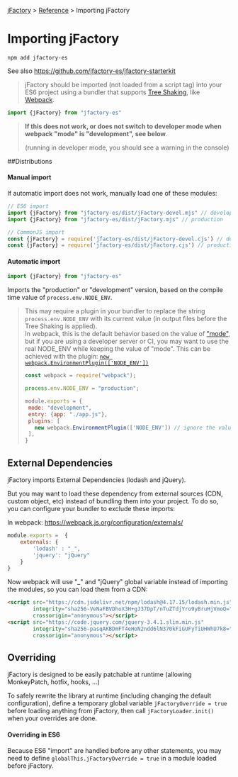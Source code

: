 [jFactory](../README.md) > [Reference](ref-index.md) > Importing jFactory 

# Importing jFactory

```shell script
npm add jfactory-es
```

See also https://github.com/jfactory-es/jfactory-starterkit

>jFactory should be imported (not loaded from a script tag) into your ES6 project using a bundler that supports [Tree Shaking](https://developer.mozilla.org/docs/Glossary/Tree_shaking), like [Webpack](https://webpack.js.org). 

```javascript
import {jFactory} from "jfactory-es" 
```
>**If this does not work, or does not switch to developer mode when webpack "mode" is "development", see below**.
>
> (running in developer mode, you should see a warning in the console)

##Distributions

#### Manual import

If automatic import does not work, manually load one of these modules:

```javascript
// ES6 import
import {jFactory} from "jfactory-es/dist/jFactory-devel.mjs" // development
import {jFactory} from "jfactory-es/dist/jFactory.mjs" // production

// CommonJS import
const {jFactory} = require('jfactory-es/dist/jFactory-devel.cjs') // development
const {jFactory} = require('jfactory-es/dist/jFactory.cjs') // production
```

#### Automatic import  
```javascript
import {jFactory} from "jfactory-es" 
```

Imports the "production" or "development" version, based on the compile time value of `process.env.NODE_ENV`.
>This may require a plugin in your bundler to replace the string `process.env.NODE_ENV` with its current value (in output files before the Tree Shaking is applied).\
> In webpack, this is the default behavior based on the value of ["mode"](https://webpack.js.org/configuration/mode/), but if you are using a developer server or CI, you may want to use the real NODE_ENV while keeping the value of "mode". This can be achieved 
> with the plugin: [`new webpack.EnvironmentPlugin(['NODE_ENV'])`](https://webpack.js.org/plugins/environment-plugin/)
>
>```javascript
>const webpack = require("webpack");
>
>process.env.NODE_ENV = "production";  
>
>module.exports = {
>  mode: "development",
>  entry: {app: "./app.js"},
>  plugins: [
>    new webpack.EnvironmentPlugin(['NODE_ENV']) // ignore the value of "mode"
>  ],
>} 
>```

## External Dependencies

jFactory imports External Dependencies (lodash and jQuery).

But you may want to load these dependency from external sources (CDN, custom object, etc) instead of bundling them into your project.
To do so, you can configure your bundler to exclude these imports:

In webpack:
https://webpack.js.org/configuration/externals/
```javascript
module.exports =  {
    externals: {
        'lodash' : "_",
        'jquery': "jQuery"
    }
}
```

Now webpack will use "_" and "jQuery" global variable instead of importing the modules, so
you can load them from a CDN:

```html
<script src="https://cdn.jsdelivr.net/npm/lodash@4.17.15/lodash.min.js"
        integrity="sha256-VeNaFBVDhoX3H+gJ37DpT/nTuZTdjYro9yBruHjVmoQ="
        crossorigin="anonymous"></script>
<script src="https://code.jquery.com/jquery-3.4.1.slim.min.js"
        integrity="sha256-pasqAKBDmFT4eHoN2ndd6lN370kFiGUFyTiUHWhU7k8="
        crossorigin="anonymous"></script>
```

## Overriding

jFactory is designed to be easily patchable at runtime (allowing MonkeyPatch, hotfix, hooks, ...)

To safely rewrite the library at runtime (including changing the default configuration), define a temporary global variable `jFactoryOverride = true` before loading anything from jFactory, then call `jFactoryLoader.init()` when your overrides are done.

#### Overriding in ES6

Because ES6 "import" are handled before any other statements, you may need to define `globalThis.jFactoryOverride = true` in a module loaded before jFactory.
 